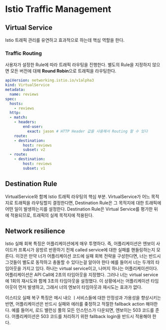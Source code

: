 # Istio Traffic Management

## Virtual Service

Istio 트래픽 관리를 유연하고 효과적으로 하는데 핵심 역할을 한다.

### Traffic Routing

사용자가 설정한 Rule에 따라 트래픽 라우팅을 진행한다. 별도의 Rule을 지정하지 않으면 모든 버전에 대해 **Round Robin**으로 트래픽을 라우팅한다.

```yaml
apiVersion: networking.istio.io/v1alpha3
kind: VirtualService
metadata:
  name: reviews
spec:
  hosts:
    - reviews
  http:
  - match:
    - headers:
        end-user:
          exact: jason # HTTP Header 값을 사용해서 Routing 할 수 있다
    route:
    - destination:
        host: reviews
        subset: v2
  - route:
    - destination:
        host: reviews
        subset: v1
```

## Destination Rule

VirtualService와 함께 Istio 트래픽 라우팅의 핵심 부분. 
VirtualService가 어느 목적지로 트래픽을 라우팅할지 결정한다면, Destination Rule은 그 목적지에 대한 트래픽에 어떤 일이 발생하는지를 설정한다.
Destination Rule은 Virtual Service를 평가한 뒤에 적용되므로, 트래픽의 실제 목적지에 적용된다.



## Network resilience

Istio 실패 회복 특징은 어플리케이션에게 매우 투명하다. 즉, 어플리케이션은 엔보이 사이드카 프록시가 응방르 반환하기 전체 called service에 대한
실패를 핸들링하는지 모른다. 이것은 만약 너가 어플리케이션 코드에 실패 회복 전략을 구성한다면, 너는 반드시 그것들이 별도로 동작하고 충돌할 수 있다는걸 알아야 한다
예를 들어서 너는 두개의 타임아웃을 가지고 있다. 하나는 virtual service이고, 나머지 하나는 어플리케이션이다.
어플리케이션은 API Call에 2초의 타임아웃을 지정했다. 그러나 너는 virtual service에 1회의 재시도와 함께 3초의 타임아웃을 설정했다. 이 상황에서는 어플리케이션 타임아웃이 먼저 발생하고,
그래서 너의 엔보이 타임아웃과 재시도는 효과가 없다.

이스티오 실패 복구 특징은 메시 내으 ㅣ서비스들에 대한 안정성과 가용성을 향상시키는 반면, 어플리케이션은 반드시 실패와 에러를 좆정하고 적절한 fallback action 해야한다.
예를 들어서, 로드 밸런싱 풀의 모든 인스턴스가 다운되면, 엔보이는 503 코드를 준다. 어플리케이션은 503 코드를 처리하기 위한 fallback login을 반드시 적용해야 한다.

